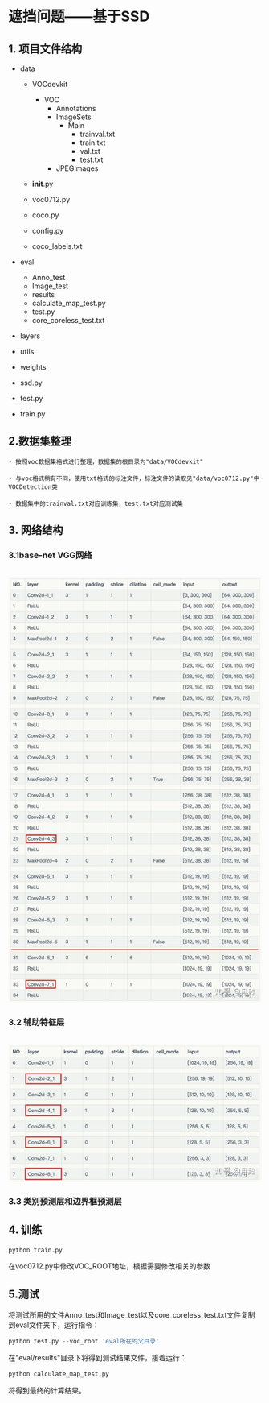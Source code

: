 # 遮挡问题——基于SSD

## 1. 项目文件结构

 - data

   - VOCdevkit
     - VOC
       - Annotations
       - ImageSets
         - Main
           - trainval.txt
           - train.txt
           - val.txt
           - test.txt
       - JPEGImages

   - __init__.py
   - voc0712.py
   - coco.py
   - config.py
   - coco_labels.txt

- eval

  - Anno_test
  - Image_test
  - results
  - calculate_map_test.py
  - test.py
  - core_coreless_test.txt

- layers

- utils

- weights

- ssd.py

- test.py

- train.py

## 2.数据集整理

	- 按照voc数据集格式进行整理，数据集的根目录为"data/VOCdevkit"
	
	- 与voc格式稍有不同，使用txt格式的标注文件，标注文件的读取见"data/voc0712.py"中VOCDetection类
	
	- 数据集中的trainval.txt对应训练集，test.txt对应测试集

## 3. 网络结构

### 	3.1base-net  VGG网络

​			![base-net](https://github.com/Sp2-Hybrid/ssd_pytorch/blob/master/base-net.jpg)

### 	3.2 辅助特征层

​			![extra-layers](https://github.com/Sp2-Hybrid/ssd_pytorch/blob/master/extra-layers.jpg)

### 	3.3 类别预测层和边界框预测层

## 4. 训练

```python
python train.py
```

在voc0712.py中修改VOC_ROOT地址，根据需要修改相关的参数

## 5.测试

将测试所用的文件Anno_test和Image_test以及core_coreless_test.txt文件复制到eval文件夹下，运行指令：

```python
python test.py --voc_root 'eval所在的父目录'
```

在"eval/results"目录下将得到测试结果文件，接着运行：

```python
python calculate_map_test.py
```

将得到最终的计算结果。
